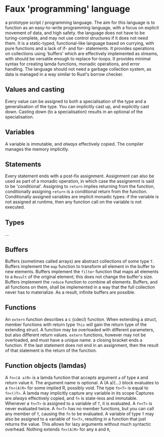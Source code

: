 # Faux 'programming'  language
a prototype script / programming language.
The aim for this language is to function as an easy-to-write programming language, with a focus on explicit movement of data, and high safety.
the language does not have to be turing-complete, and may not use control structures if it does not need them.
It is a static-typed, functional-like language based on currying, with pure functions and a lack of if- and for- statements.
It provides operations on collections using 'buffers' which are effectively implemented as streams, with should be versatile enough to replace for-loops.
It provides minimal syntax for creating lamda functions, monadic operations, and error handling.
The language should not need a garbage collection system, as data is managed in a way similar to Rust's borrow checker.

## Values and casting
Every value can be assigned to both a specialisation of the type and a generalisation of the type.
You can implicitly cast up, and explicitly cast down.
Casting down (to a specialisation) results in an optional of the specialisation.

## Variables
A variable is immutable, and _always_ effectively copied.
The compiler manages the memory implicitly.

## Statements
Every statement ends with a post-fix assignment.
Assignment can also be used as part of a monadic operation, in which case the assignemnt is said to be 'conditional'.
Assigning to `return` implies returning from the function, conditionally assigning `return` is a conditional return from the function.
Conditionally assigned variables are implicit monadic types: if the variable is not assigned at runtime, then any function call on the variable is not executed.

## Types
...

## Buffers
Buffers (sometimes called arrays) are abstract collections of some type `T`.
Buffers implement the `map` function to transform all element in the buffer to new elements.
Buffers implement the `filter` function that maps all elements to a `Result` of the original element; this does not change the buffer's size.
Buffers implement the `reduce` function to combine all elements.
Buffers, and all functions on them, shall be implemented in a way that the full collection never has to materialize.
As a result, infinite buffers are possible.

## Functions
An `extern` function describes a c (cdecl) function.
When extending a struct, member functions with return type `This` will gain the return type of the extending struct.
A function may be overloaded with different parameters, but also different return values.
`extern` functions, however may not be overloaded, and must have a unique name.
a closing bracket ends a function. If the last statement does not end in an assignment, then the result of that statement is the return of the function.

## Function objects (lamdas)
A `fn<(A a)R>` is a lamda function that accepts argument `a` of type `A` and return value `R`. 
The argument name is optional.
A (A a){...} block evaluates to a `fn<(A)R>` for some implied R, possibly void.
The type `fn<T>` is equal to `fn<()T>`.
A lamda may implicitly capture any variable in its scope
Captures are _always_ effectively copied, and `fn` is state-less and immutable.
Whenever a `fn<T>` is assigned to a variable of `T`, it is evaluated. A `fn<T>` is never evaluated twice.
A `fn<T>` has no member functions, but you can call any member of `T`, causing the `fn` to be evaluated.
A variable of type `T` may also be assigned to a variable of `fn<T>`, resulting in a function that just returns the value. This allows for lazy arguments without much syntactic overhead.
Nothing extends `fn<(A)R>` for any `A` and `R`,

